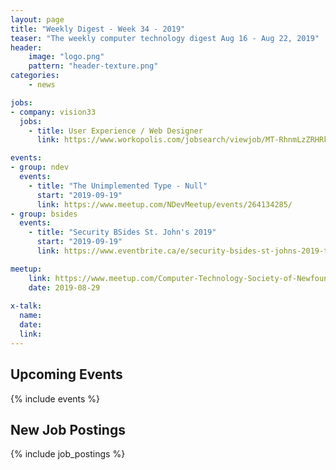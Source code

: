```yaml
---
layout: page
title: "Weekly Digest - Week 34 - 2019"
teaser: "The weekly computer technology digest Aug 16 - Aug 22, 2019"
header:
    image: "logo.png"
    pattern: "header-texture.png"
categories:
    - news

jobs:
- company: vision33
  jobs:
    - title: User Experience / Web Designer
      link: https://www.workopolis.com/jobsearch/viewjob/MT-RhnmLzZRHRkMn5hJoHOrvD5Xho1jaNvwhkskV6_Rz7H4REB2GBw

events:
- group: ndev
  events:
    - title: "The Unimplemented Type - Null"
      start: "2019-09-19"
      link: https://www.meetup.com/NDevMeetup/events/264134285/
- group: bsides
  events:
    - title: "Security BSides St. John's 2019"
      start: "2019-09-19"
      link: https://www.eventbrite.ca/e/security-bsides-st-johns-2019-tickets-61151396473

meetup:
    link: https://www.meetup.com/Computer-Technology-Society-of-Newfoundland-and-Labrador/events/rpdzmpyzlbmc/
    date: 2019-08-29
  
x-talk:
  name:
  date: 
  link: 
---
```


## Upcoming Events
{% include events %}

## New Job Postings
{% include job_postings %}
